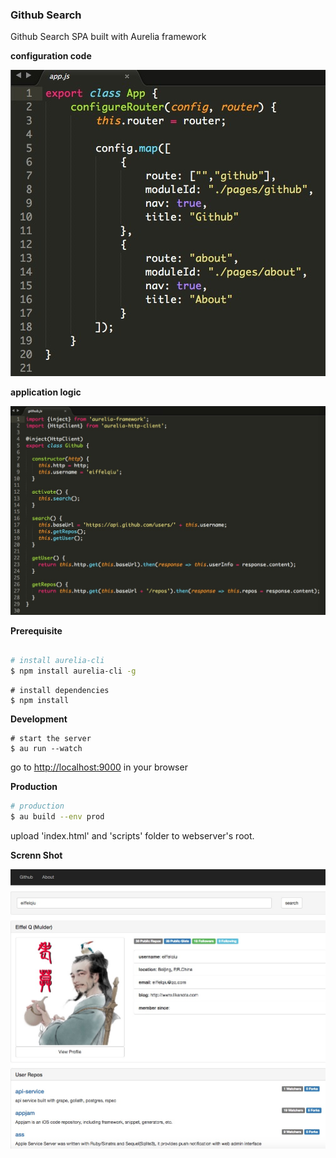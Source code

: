### Github Search

Github Search SPA built with Aurelia framework

**configuration code**

![screen 2](https://github.com/eiffelqiu/aurelia-githubsearch/blob/master/capture2.jpg?raw=true)

**application logic**

![screen 3](https://github.com/eiffelqiu/aurelia-githubsearch/blob/master/capture3.jpg?raw=true)


**Prerequisite**
```bash

# install aurelia-cli
$ npm install aurelia-cli -g
```

```
# install dependencies
$ npm install
```

**Development**
```
# start the server
$ au run --watch

```
go to [http://localhost:9000](http://localhost:9000) in your browser


**Production**
```bash
# production
$ au build --env prod
```
upload 'index.html' and 'scripts' folder to webserver's root.

**Screnn Shot**

![screen 1](https://github.com/eiffelqiu/aurelia-githubsearch/blob/master/capture.jpg?raw=true)
